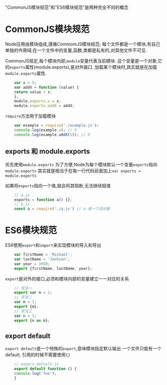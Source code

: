 
"CommonJS模块规范"和"ES6模块规范"是两种完全不同的概念

# CommonJS模块规范
Node应用由模块组成,遵循CommomJS模块规范;
每个文件都是一个模块,有自己单独的作用域;在一个文件中的变量,函数,类都是私有的,对其他文件不可见.

CommonJS规定,每个模块内部,`module`变量代表当前模块.
这个变量是一个对象,它的`exports`属性(module.exports),是对外接口.
加载某个模块时,其实就是在加载`module.exports`属性.

```js
    var x = 5;
    var addX = function (value) {
    return value + x;
    };
    module.exports.x = x;
    module.exports.addX = addX;
```

`require`方法用于加载模块
```js
    var example = require('./example.js');
    console.log(example.x); // 5
    console.log(example.addX(1)); // 6
```

## exports 和 module.exports
优先使用`module.exports`
为了方便,Node为每个模块默认一个变量`exports`指向`module.exports`
其实就是相当于在每一行代码前面加上`var exports = module.exports`

如果将`exports`指向一个值,就会将其阻断,无法继续赋值

```js
    // a.js
    exports = function a() {};
    // b.js
    const a = require('./a.js') // a 是一个空对象
```

# ES6模块规范
ES6使用`export`和`import`来实现模块的导入和导出

```js
    var firstName = 'Michael';
    var lastName = 'Jackson';
    var year = 1958;
    export {firstName, lastName, year};
```
`export`是对外的接口,必须和模块内部的变量建立一一对应的关系
```js
    // 写法一
    export var m = 1;
    // 写法二
    var m = 1;
    export {m};
    // 写法三
    var n = 1;
    export {n as m};
```

## export default
`export default`是一个特殊的`export`,意味模块指定默认输出
一个文件只能有一个default, 引用的时候不需要使用`{}`
```js
    // export-default.js
    export default function () {
    console.log('foo');
    }
```
